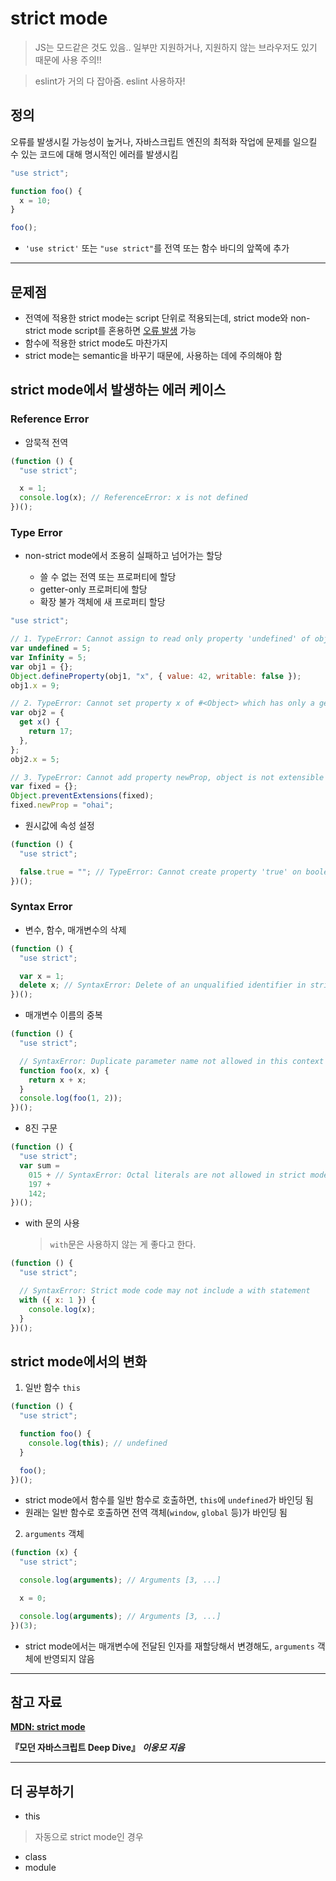 # strict mode

> JS는 모드같은 것도 있음.. 일부만 지원하거나, 지원하지 않는 브라우저도 있기 때문에 사용 주의!!

> eslint가 거의 다 잡아줌. eslint 사용하자!

## 정의

오류를 발생시킬 가능성이 높거나, 자바스크립트 엔진의 최적화 작업에 문제를 일으킬 수 있는 코드에 대해 명시적인 에러를 발생시킴

```js
"use strict";

function foo() {
  x = 10;
}

foo();
```

- `'use strict'` 또는 `"use strict"`를 전역 또는 함수 바디의 앞쪽에 추가

---

## 문제점

- 전역에 적용한 strict mode는 script 단위로 적용되는데, strict mode와 non-strict mode script를 혼용하면 [오류 발생](https://bugzilla.mozilla.org/show_bug.cgi?id=579119) 가능
- 함수에 적용한 strict mode도 마찬가지
- strict mode는 semantic을 바꾸기 때문에, 사용하는 데에 주의해야 함

## strict mode에서 발생하는 에러 케이스

### Reference Error

- 암묵적 전역

```js
(function () {
  "use strict";

  x = 1;
  console.log(x); // ReferenceError: x is not defined
})();
```

### Type Error

- non-strict mode에서 조용히 실패하고 넘어가는 할당

  - 쓸 수 없는 전역 또는 프로퍼티에 할당
  - getter-only 프로퍼티에 할당
  - 확장 불가 객체에 새 프로퍼티 할당

```js
"use strict";

// 1. TypeError: Cannot assign to read only property 'undefined' of object '#<Window>'
var undefined = 5;
var Infinity = 5;
var obj1 = {};
Object.defineProperty(obj1, "x", { value: 42, writable: false });
obj1.x = 9;

// 2. TypeError: Cannot set property x of #<Object> which has only a getter
var obj2 = {
  get x() {
    return 17;
  },
};
obj2.x = 5;

// 3. TypeError: Cannot add property newProp, object is not extensible
var fixed = {};
Object.preventExtensions(fixed);
fixed.newProp = "ohai";
```

- 원시값에 속성 설정

```js
(function () {
  "use strict";

  false.true = ""; // TypeError: Cannot create property 'true' on boolean 'false'
})();
```

### Syntax Error

- 변수, 함수, 매개변수의 삭제

```js
(function () {
  "use strict";

  var x = 1;
  delete x; // SyntaxError: Delete of an unqualified identifier in strict mode.
})();
```

- 매개변수 이름의 중복

```js
(function () {
  "use strict";

  // SyntaxError: Duplicate parameter name not allowed in this context
  function foo(x, x) {
    return x + x;
  }
  console.log(foo(1, 2));
})();
```

- 8진 구문

```js
(function () {
  "use strict";
  var sum =
    015 + // SyntaxError: Octal literals are not allowed in strict mode.
    197 +
    142;
})();
```

- with 문의 사용
  > `with`문은 사용하지 않는 게 좋다고 한다.

```js
(function () {
  "use strict";

  // SyntaxError: Strict mode code may not include a with statement
  with ({ x: 1 }) {
    console.log(x);
  }
})();
```

## strict mode에서의 변화

1. 일반 함수 `this`

```js
(function () {
  "use strict";

  function foo() {
    console.log(this); // undefined
  }

  foo();
})();
```

- strict mode에서 함수를 일반 함수로 호출하면, `this`에 `undefined`가 바인딩 됨
- 원래는 일반 함수로 호출하면 전역 객체(`window`, `global` 등)가 바인딩 됨

2. `arguments` 객체

```js
(function (x) {
  "use strict";

  console.log(arguments); // Arguments [3, ...]

  x = 0;

  console.log(arguments); // Arguments [3, ...]
})(3);
```

- strict mode에서는 매개변수에 전달된 인자를 재할당해서 변경해도, `arguments` 객체에 반영되지 않음

---

## 참고 자료

[**MDN: strict mode**](https://developer.mozilla.org/ko/docs/Web/JavaScript/Reference/Strict_mode)

**『모던 자바스크립트 Deep Dive』** **_이웅모 지음_**

---

## 더 공부하기

- this

> 자동으로 strict mode인 경우

- class
- module
